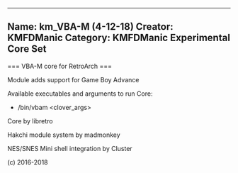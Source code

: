 -----------------------
Name: km_VBA-M (4-12-18)
Creator: KMFDManic
Category: KMFDManic Experimental Core Set
-----------------------
=== VBA-M core for RetroArch ===

Module adds support for Game Boy Advance

Available executables and arguments to run Core:
- /bin/vbam <rom> <clover_args>

Core by libretro

Hakchi module system by madmonkey

NES/SNES Mini shell integration by Cluster

(c) 2016-2018
